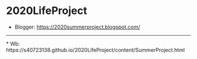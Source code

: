 # 2020LifeProject
* Blogger:
https://2020summerproject.blogspot.com/
<hr>
*  Wb:
https://s40723138.github.io/2020LifeProject/content/SummerProject.html
